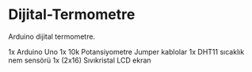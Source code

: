 # Dijital-Termometre
Arduino dijital termometre.

1x Arduino Uno 
1x 10k Potansiyometre
Jumper kablolar
1x DHT11 sıcaklık nem sensörü
1x (2x16) Sıvıkristal LCD ekran

